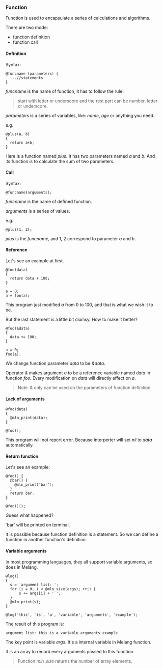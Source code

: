### Function

Function is used to encapsulate a series of calculations and algorithms.

There are two mode:

- function definition
- function call



#### Definition

Syntax:

```
@funcname (parameters) {
  ...//statements
}
```

*funcname* is the name of function, it has to follow the rule:

> start with letter or underscore and the rest part can be number, letter or underscore.

*parameters* is a series of variables, like: *name*, *age* or anything you need.

e.g.

```
@plus(a, b)
{
  return a+b;
}
```

Here is a function named *plus*. It has two parameters named *a* and *b*. And its function is to calculate the sum of two parameters.



#### Call

Syntax:

```
@funcname(arguments);
```

*funcname* is the name of defined function.

*arguments* is a series of values.

e.g.

```
@plus(1, 2);
```

*plus* is the *funcname*, and 1, 2 correspond to parameter *a* and *b*.



#### Reference

Let's see an example at first.

```
@foo(data)
{
  return data + 100;
}

a = 0;
a = foo(a);
```

This program just modified *a* from 0 to 100, and that is what we wish it to be.

But the last statement is a little bit clumsy. How to make it better?

```
@foo(&data)
{
  data += 100;
}

a = 0;
foo(a);
```

We change function parameter *data* to be *&data*.

Operator *&* makes argument *a* to be a reference variable named *data* in function *foo*. Every modification on *data* will directly effect on *a*.

> Note. & only can be used on the parameters of function definition.



#### Lack of arguments

```
@foo(data)
{
  @mln_print(data);
}

@foo();
```

This program will not report error. Because interperter will set *nil* to *data* automatically.



#### Return function

Let's see an example:

```
@foo() {
  @bar() {
    @mln_print('bar');
  }
  return bar;
}

@foo()();
```

Guess what happened?

'bar' will be printed on terminal.

It is possible because function definition is a statement. So we can define a function in another function's definition.



#### Variable arguments

In most programming languages, they all support variable arguments, so does in Melang.

```
@log()
{
  s = 'argument list: ';
  for (i = 0; i < @mln_size(args); ++i) {
      s += args[i] + ' ';
  }
  @mln_print(s);
}

@log('this', 'is', 'a', 'variable', 'arguments', 'example');
```

The result of this program is:

```
argument list: this is a variable arguments example 
```

The key point is variable *args*. It's a internal variable in Melang function.

It is an array to record every arguments passed to this function.

> Function *mln_size* returns the number of array elements.